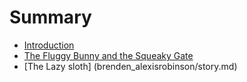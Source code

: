 # Summary

* [Introduction](README.md)
* [The Fluggy Bunny and the Squeaky Gate](bock_david/story.md)
* [The Lazy sloth] (brenden_alexisrobinson/story.md)
